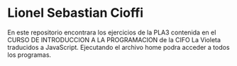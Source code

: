 # Lionel Sebastian Cioffi
En este repositorio encontrara los ejercicios de la PLA3 contenida en el CURSO DE INTRODUCCION A LA PROGRAMACION de la CIFO La Violeta traducidos a JavaScript. Ejecutando el archivo home podra acceder a todos los programas.
